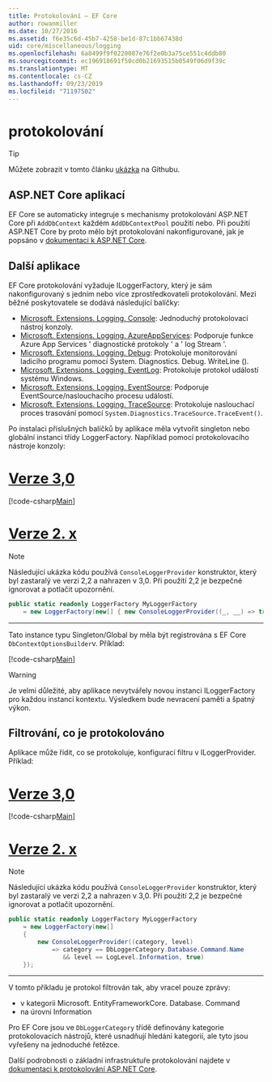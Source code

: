 ```yaml
---
title: Protokolování – EF Core
author: rowanmiller
ms.date: 10/27/2016
ms.assetid: f6e35c6d-45b7-4258-be1d-87c1bb67438d
uid: core/miscellaneous/logging
ms.openlocfilehash: 6a8499f9f0220087e76f2e0b3a75ce551c4ddb80
ms.sourcegitcommit: ec196918691f50cd0b21693515b0549f06d9f39c
ms.translationtype: MT
ms.contentlocale: cs-CZ
ms.lasthandoff: 09/23/2019
ms.locfileid: "71197502"
---
```

# <a name="logging"></a>protokolování

> [!TIP]  
> Můžete zobrazit v tomto článku [ukázka](https://github.com/aspnet/EntityFramework.Docs/tree/master/samples/core/Miscellaneous/Logging) na Githubu.

## <a name="aspnet-core-applications"></a>ASP.NET Core aplikací

EF Core se automaticky integruje s mechanismy protokolování ASP.NET Core při `AddDbContext` každém `AddDbContextPool` použití nebo. Při použití ASP.NET Core by proto mělo být protokolování nakonfigurované, jak je popsáno v [dokumentaci k ASP.NET Core](https://docs.microsoft.com/aspnet/core/fundamentals/logging?tabs=aspnetcore2x).

## <a name="other-applications"></a>Další aplikace

EF Core protokolování vyžaduje ILoggerFactory, který je sám nakonfigurovaný s jedním nebo více zprostředkovateli protokolování. Mezi běžné poskytovatele se dodává následující balíčky:

* [Microsoft. Extensions. Logging. Console](https://www.nuget.org/packages/Microsoft.Extensions.Logging.Console/): Jednoduchý protokolovací nástroj konzoly.
* [Microsoft. Extensions. Logging. AzureAppServices](https://www.nuget.org/packages/Microsoft.Extensions.Logging.AzureAppServices/): Podporuje funkce Azure App Services ' diagnostické protokoly ' a ' log Stream '.
* [Microsoft. Extensions. Logging. Debug](https://www.nuget.org/packages/Microsoft.Extensions.Logging.Debug/): Protokoluje monitorování ladicího programu pomocí System. Diagnostics. Debug. WriteLine ().
* [Microsoft. Extensions. Logging. EventLog](https://www.nuget.org/packages/Microsoft.Extensions.Logging.EventLog/): Protokoluje protokol událostí systému Windows.
* [Microsoft. Extensions. Logging. EventSource](https://www.nuget.org/packages/Microsoft.Extensions.Logging.EventSource/): Podporuje EventSource/naslouchacího procesu událostí.
* [Microsoft. Extensions. Logging. TraceSource](https://www.nuget.org/packages/Microsoft.Extensions.Logging.TraceSource/): Protokoluje naslouchací proces trasování pomocí `System.Diagnostics.TraceSource.TraceEvent()`.

Po instalaci příslušných balíčků by aplikace měla vytvořit singleton nebo globální instanci třídy LoggerFactory. Například pomocí protokolovacího nástroje konzoly:

# <a name="version-30tabv3"></a>[Verze 3,0](#tab/v3)

[!code-csharp[Main](../../../samples/core/Miscellaneous/Logging/Logging/BloggingContext.cs#DefineLoggerFactory)]

# <a name="version-2xtabv2"></a>[Verze 2. x](#tab/v2)

> [!NOTE]
> Následující ukázka kódu používá `ConsoleLoggerProvider` konstruktor, který byl zastaralý ve verzi 2,2 a nahrazen v 3,0. Při použití 2,2 je bezpečné ignorovat a potlačit upozornění.

``` csharp
public static readonly LoggerFactory MyLoggerFactory
    = new LoggerFactory(new[] { new ConsoleLoggerProvider((_, __) => true, true) });
```

***

Tato instance typu Singleton/Global by měla být registrována s EF Core `DbContextOptionsBuilder`v. Příklad:

[!code-csharp[Main](../../../samples/core/Miscellaneous/Logging/Logging/BloggingContext.cs#RegisterLoggerFactory)]

> [!WARNING]
> Je velmi důležité, aby aplikace nevytvářely novou instanci ILoggerFactory pro každou instanci kontextu. Výsledkem bude nevracení paměti a špatný výkon.

## <a name="filtering-what-is-logged"></a>Filtrování, co je protokolováno

Aplikace může řídit, co se protokoluje, konfigurací filtru v ILoggerProvider. Příklad:

# <a name="version-30tabv3"></a>[Verze 3,0](#tab/v3)

[!code-csharp[Main](../../../samples/core/Miscellaneous/Logging/Logging/BloggingContextWithFiltering.cs#DefineLoggerFactory)]

# <a name="version-2xtabv2"></a>[Verze 2. x](#tab/v2)

> [!NOTE]
> Následující ukázka kódu používá `ConsoleLoggerProvider` konstruktor, který byl zastaralý ve verzi 2,2 a nahrazen v 3,0. Při použití 2,2 je bezpečné ignorovat a potlačit upozornění.

``` csharp
public static readonly LoggerFactory MyLoggerFactory
    = new LoggerFactory(new[]
    {
        new ConsoleLoggerProvider((category, level)
            => category == DbLoggerCategory.Database.Command.Name
               && level == LogLevel.Information, true)
    });
```

***

V tomto příkladu je protokol filtrován tak, aby vracel pouze zprávy:
 * v kategorii Microsoft. EntityFrameworkCore. Database. Command
 * na úrovni Information

Pro EF Core jsou ve `DbLoggerCategory` třídě definovány kategorie protokolovacích nástrojů, které usnadňují hledání kategorií, ale tyto jsou vyřešeny na jednoduché řetězce.

Další podrobnosti o základní infrastruktuře protokolování najdete v [dokumentaci k protokolování ASP.NET Core](https://docs.microsoft.com/aspnet/core/fundamentals/logging?tabs=aspnetcore2x).
